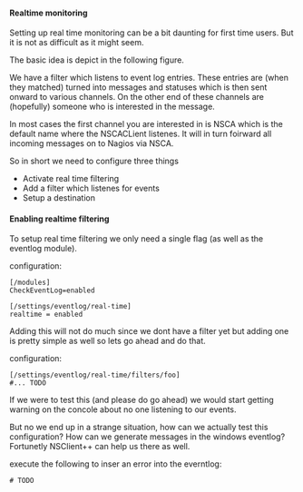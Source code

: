 
#### Realtime monitoring

Setting up real time monitoring can be a bit daunting for first time users.
But it is not as difficult as it might seem.

The basic idea is depict in the following figure.

We have a filter which listens to event log entries.
These entries are (when they matched) turned into messages and statuses which is then sent onward to various channels.
On the other end of these channels are (hopefully) someone who is interested in the message.

In most cases the first channel you are interested in is NSCA which is the default name where the NSCACLient listenes.
It will in turn foirward all incoming messages on to Nagios via NSCA.

So in short we need to configure three things

* Activate real time filtering
* Add a filter which listenes for events
* Setup a destination

#### Enabling realtime filtering

To setup real time filtering we only need a single flag (as well as the eventlog module).

configuration:
```
[/modules]
CheckEventLog=enabled

[/settings/eventlog/real-time]
realtime = enabled
```

Adding this will not do much since we dont have a filter yet but adding one is pretty simple as well so lets go ahead and do that.

configuration:
```
[/settings/eventlog/real-time/filters/foo]
#... TODO
```

If we were to test this (and please do go ahead) we would start getting warning on the concole about no one listening to our events.

But no we end up in a strange situation, how can we actually test this configuration?
How can we generate messages in the windows eventlog?
Fortunetly NSClient++ can help us there as well.

execute the following to inser an error into the everntlog:

```
# TODO
```
